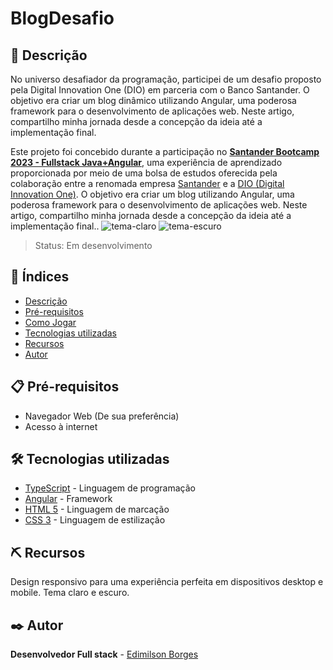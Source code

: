 # BlogDesafio

## 📖 Descrição
No universo desafiador da programação, participei de um desafio proposto pela Digital Innovation One (DIO) em parceria com o Banco Santander. O objetivo era criar um blog dinâmico utilizando Angular, uma poderosa framework para o desenvolvimento de aplicações web. Neste artigo, compartilho minha jornada desde a concepção da ideia até a implementação final.

Este projeto foi concebido durante a participação no **[Santander Bootcamp 2023 - Fullstack Java+Angular](https://www.dio.me/certificate/CA437454/share)**, uma experiência de aprendizado proporcionada por meio de uma bolsa de estudos oferecida pela colaboração entre a renomada empresa [Santander](https://www.santanderopenacademy.com/pt_br/index.html) e a [DIO (Digital Innovation One)](https://www.dio.me/). O objetivo era criar um blog utilizando Angular, uma poderosa framework para o desenvolvimento de aplicações web. Neste artigo, compartilho minha jornada desde a concepção da ideia até a implementação final..
![tema-claro](https://github.com/EdimilsonBorges/blog-desafio/assets/104403198/f8ac7c78-973e-4630-8fe3-f743ebb1381c)
![tema-escuro](https://github.com/EdimilsonBorges/blog-desafio/assets/104403198/8c7b76f4-a2bf-4217-bee8-e13e15c52036)

> Status: Em desenvolvimento

## 📑 Índices
- [Descrição](#-descrição)
- [Pré-requisitos](#-pré-requisitos)
- [Como Jogar](#-como-jogar)
- [Tecnologias utilizadas](#️-tecnologias-utilizadas)
- [Recursos](#️-recursos)
- [Autor](#️-autor)

## 📋 Pré-requisitos
 - Navegador Web (De sua preferência)
 - Acesso à internet
## 🛠️ Tecnologias utilizadas
- [TypeScript](https://www.typescriptlang.org/) -  Linguagem de programação
- [Angular](https://angular.io/) -  Framework 
- [HTML 5](https://developer.mozilla.org/pt-BR/docs/Web/HTML) - Linguagem de marcação
- [CSS 3](https://developer.mozilla.org/pt-BR/docs/Web/CSS) - Linguagem de estilização
## ⛏️ Recursos
Design responsivo para uma experiência perfeita em dispositivos desktop e mobile.
Tema claro e escuro.
## ✒️ Autor
**Desenvolvedor Full stack** - [Edimilson Borges](https://github.com/EdimilsonBorges)
